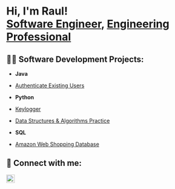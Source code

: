 <h1>Hi, I'm Raul! <br/><a href="https://github.com/rauls026">Software Engineer</a>, <a href="https://www.linkedin.com/in/raul-sanchez-408139219/">Engineering Professional</a>

<h2>👨‍💻 Software Development Projects:</h2>
  
- <b>Java</b>
 - [Authenticate Existing Users](https://github.com/rauls026/Authenticate-Existing-Users)
  
- <b>Python</b>
 - [Keylogger](https://github.com/rauls026/Keylogger-Project)
 - [Data Structures & Algorithms Practice](https://github.com/rauls026/Data-Structures-Practice)
  
- <b>SQL</b>
 - [Amazon Web Shopping Database](https://github.com/rauls026/Amazon-Database)

<h2> 🤳 Connect with me:</h2>

[<img align="left" alt="RaulSanchez | LinkedIn" width="22px" src="https://cdn.jsdelivr.net/npm/simple-icons@v3/icons/linkedin.svg" />][linkedin]



[linkedin]: https://www.linkedin.com/in/raul-sanchez-408139219/
